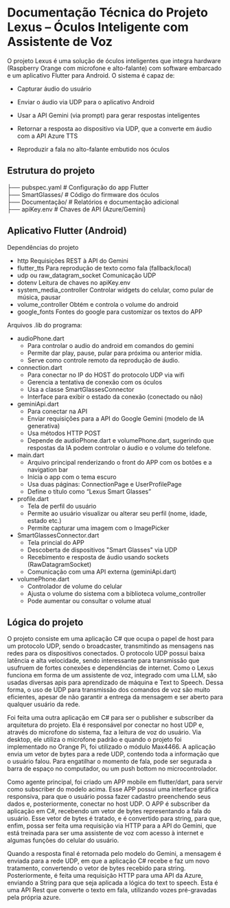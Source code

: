 # Documentação Técnica do Projeto Lexus – Óculos Inteligente com Assistente de Voz

O projeto Lexus é uma solução de óculos inteligentes que integra hardware (Raspberry Orange com microfone e alto-falante) com software embarcado e um aplicativo Flutter para Android. O sistema é capaz de:

- Capturar áudio do usuário

- Enviar o áudio via UDP para o aplicativo Android

- Usar a API Gemini (via prompt) para gerar respostas inteligentes

- Retornar a resposta ao dispositivo via UDP, que a converte em áudio com a API Azure TTS

- Reproduzir a fala no alto-falante embutido nos óculos

## Estrutura do projeto

├── pubspec.yaml # Configuração do app Flutter<br>
├── SmartGlasses/ # Código do firmware dos óculos<br>
├── Documentação/ # Relatórios e documentação adicional<br>
├── apiKey.env # Chaves de API (Azure/Gemini)<br>


## Aplicativo Flutter (Android)

Dependências do projeto
- http	Requisições REST à API do Gemini
- flutter_tts	Para reprodução de texto como fala (fallback/local)
- udp ou raw_datagram_socket	Comunicação UDP
- dotenv	Leitura de chaves no apiKey.env
- system_media_controller Controlar widgets do celular, como pular de música, pausar
- volume_controller Obtém e controla o volume do android
- google_fonts Fontes do google para customizar os textos do APP


Arquivos .lib do programa:
- audioPhone.dart
  - Para controlar o audio do android em comandos do gemini
  - Permite dar play, pause, pular para próxima ou anterior mídia.
  - Serve como controle remoto da reprodução de áudio.
- connection.dart
  - Para conectar no IP do HOST do protocolo UDP via wifi
  - Gerencia a tentativa de conexão com os óculos
  - Usa a classe SmartGlassesConnector
  - Interface para exibir o estado da conexão (conectado ou não)
- geminiApi.dart
  - Para conectar na API
  - Enviar requisições para a API do Google Gemini (modelo de IA generativa)
  - Usa métodos HTTP POST
  - Depende de audioPhone.dart e volumePhone.dart, sugerindo que respostas da IA podem controlar o áudio e o volume do telefone.
- main.dart
  - Arquivo principal renderizando o front do APP com os botões e a navigation bar
  - Inicia o app com o tema escuro
  - Usa duas páginas: ConnectionPage e UserProfilePage
  - Define o título como “Lexus Smart Glasses”
- profile.dart
  - Tela de perfil do usuário
  - Permite ao usuário visualizar ou alterar seu perfil (nome, idade, estado etc.)
  - Permite capturar uma imagem com o ImagePicker
- SmartGlassesConnector.dart
  - Tela princial do APP
  - Descoberta de dispositivos "Smart Glasses" via UDP
  - Recebimento e resposta de áudio usando sockets (RawDatagramSocket)
  - Comunicação com uma API externa (geminiApi.dart)
- volumePhone.dart
  - Controlador de volume do celular
  - Ajusta o volume do sistema com a biblioteca volume_controller
  - Pode aumentar ou consultar o volume atual

## Lógica do projeto

O projeto consiste em uma aplicação C# que ocupa o papel de host para um protocolo UDP, sendo o broadcaster, transmitindo as mensagens nas redes para os dispositivos conectados.
O protocolo UDP possui baixa latência e alta velocidade, sendo interessante para transmissão que usufruem de fortes conexões e dependências de internet. Como o Lexus funciona em forma de um assistente de voz, integrado com uma LLM, são usadas diversas apis para aprendizado de máquina e Text to Speech.
Dessa forma, o uso de UDP para transmissão dos comandos de voz são muito eficientes, apesar de não garantir a entrega da mensagem e ser aberto para qualquer usuário da rede.

Foi feita uma outra aplicação em C# para ser o publisher e subscriber da arquitetura do projeto. Ela é responsável por conectar no host UDP e, através do microfone do sistema, faz a leitura de voz do usuário. Via desktop, ele utiliza o microfone padrão e quando o projeto foi implementado no Orange Pi, foi utilizado
o módulo Max4466. A aplicação envia um vetor de bytes para a rede UDP, contendo toda a informação que o usuário falou. Para engatilhar o momento de fala, pode ser segurada a barra de espaço no computador, ou um push bottom no microcontrolador.

Como agente principal, foi criado um APP mobile em flutter/dart, para servir como subscriber do modelo acima. Esse APP possui uma interface gráfica responsiva, para que o usuário possa fazer cadastro preenchendo seus dados e, posteriormente, conectar no host UDP.
O APP é subscriber da aplicação em C#, recebendo um vetor de bytes representando a fala do usuário. Esse vetor de bytes é tratado, e é convertido para string, para que, enfim, possa ser feita uma requisição via HTTP para a API do Gemini, que está treinada para ser uma assistente de voz com acesso à internet e algumas
funções do celular do usuário. 

Quando a resposta final é retornada pelo modelo do Gemini, a mensagem é enviada para a rede UDP, em que a aplicação C# recebe e faz um novo tratamento, convertendo o vetor de bytes recebido para string. Posteriormente, é feita uma requisição HTTP para uma API da Azure, enviando a String para que seja aplicada a lógica
do text to speech. Esta é uma API Rest que converte o texto em fala, utilizando vozes pré-gravadas pela própria azure.













